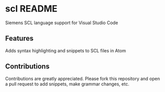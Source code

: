 # scl README

Siemens SCL language support for Visual Studio Code

## Features

Adds syntax highlighting and snippets to SCL files in Atom


## Contributions

Contributions are greatly appreciated. Please fork this repository and open a pull request to add snippets, make grammar changes, etc.
